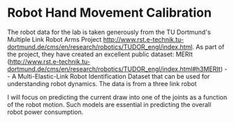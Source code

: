 # Robot Hand Movement Calibration

The robot data for the lab is taken generously from the TU Dortmund's Multiple Link Robot Arms Project http://www.rst.e-technik.tu-dortmund.de/cms/en/research/robotics/TUDOR_engl/index.html. As part of the project, they have created an excellent public dataset: MERIt (http://www.rst.e-technik.tu-dortmund.de/cms/en/research/robotics/TUDOR_engl/index.html#h3MERIt) -- A Multi-Elastic-Link Robot Identification Dataset that can be used for understanding robot dynamics. The data is from a three link robot

I will focus on predicting the current draw into one of the joints as a function of the robot motion. Such models are essential in predicting the overall robot power consumption.